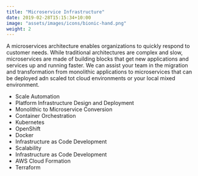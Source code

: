 ```yaml
---
title: "Microservice Infrastructure"
date: 2019-02-28T15:15:34+10:00
image: "assets/images/icons/bionic-hand.png"
weight: 2
---
```


A microservices architecture enables organizations to quickly respond to customer needs. While traditional architectures are complex and slow, microservices are made of building blocks that get new applications and services up and running faster.
We can assist your team in the migration and transformation from monolithic applications to microservices that can be deployed adn scaled tot cloud environments or your local mixed environment. 

* Scale Automation
* Platform Infrastructure Design and Deployment
* Monolithic to Microservice Conversion
* Container Orchestration
* Kubernetes
* OpenShift
* Docker
* Infrastructure as Code Development
* Scalability
* Infrastructure as Code Development
* AWS Cloud Formation
* Terraform

